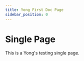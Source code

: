 ```yaml
---
title: Yong First Doc Page
sidebar_position: 0
---
```


# Single Page

This is a Yong's testing single page.
